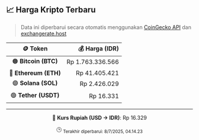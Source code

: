 

<!-- HARGA_KRIPTO -->
## 📈 Harga Kripto Terbaru

> Data ini diperbarui secara otomatis menggunakan [CoinGecko API](https://www.coingecko.com/) dan [exchangerate.host](https://exchangerate.host/)

<div align="center">

| 🪙 Token | 💰 Harga (IDR) |
|:------:|---------------:|
| 🟠 **Bitcoin (BTC)**   | Rp 1.763.336.566 |
| 🔵 **Ethereum (ETH)**  | Rp 41.405.421 |
| 🟣 **Solana (SOL)**    | Rp 2.426.029 |
| 🟢 **Tether (USDT)**   | Rp 16.331 |

---

💱 **Kurs Rupiah (USD → IDR)**: Rp 16.329

🕒 <sub>Terakhir diperbarui: 8/7/2025, 04.14.23</sub>

</div>
<!-- /HARGA_KRIPTO -->